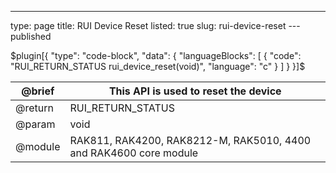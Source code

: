 ---
type: page
title: RUI Device Reset
listed: true
slug: rui-device-reset
---published

$plugin[{
    "type": "code-block",
    "data": {
        "languageBlocks": [
            {
                "code": "RUI_RETURN_STATUS rui_device_reset(void)",
                "language": "c"
            }
        ]
    }
}]$

| @brief | This API is used to reset the device | 
| ---- | ---- | 
| @return&nbsp; | RUI_RETURN_STATUS | 
| @param | void | 
| @module | RAK811, RAK4200, RAK8212-M, RAK5010, 4400 and RAK4600 core module | 



